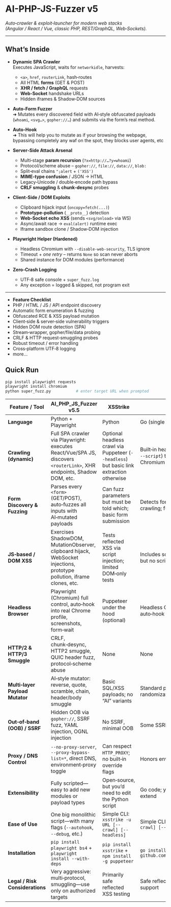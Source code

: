 # AI-PHP-JS-Fuzzer v5 
_Auto‑crawler & exploit‑launcher for modern web stacks (Angular / React / Vue, classic PHP, REST/GraphQL, Web‑Sockets)._

---

## What’s Inside

- **Dynamic SPA Crawler**  
  Executes JavaScript, waits for `networkidle`, harvests:
  - `<a>`, `href`, `routerLink`, hash‑routes  
  - All HTML **forms** (GET & POST)  
  - **XHR / fetch / GraphQL** requests  
  - **Web‑Socket** handshake URLs  
  - Hidden iframes & Shadow‑DOM sources  

- **Auto‑Form Fuzzer**  
  ➜ Mutates every discovered field with AI‑style obfuscated payloads (`whoami`, `<svg…>`, `gopher://…`) and submits via the form’s real method.

- **Auto‑Hook**  
  ➜ This will help you to mutate as if your browsing the webpage, bypassing completely any waf on the spot, they blocks user agents, etc

- **Server‑Side Attack Arsenal**
  - Multi‑stage **param recursion** (`?x=http://…?y=whoami`)
  - Protocol/scheme abuse – `gopher://`, `file://`, `data://`, `blob:`  
  - Split‑eval chains `";alert` + `('XSS')`  
  - **MIME‑type confusion** / JSON → HTML  
  - Legacy‑Unicode / double‑encode path bypass  
  - **CRLF smuggling** & **chunk‑desync** probes

- **Client‑Side / DOM Exploits**
  - Clipboard hijack input (`oncopy=fetch(...)`)  
  - **Prototype‑pollution** (`__proto__`) detection  
  - **Web‑Socket echo XSS** (sends `<svg/onload>` via WS)  
  - Async/await race → `eval(alert)` runtime exec  
  - Iframe sandbox clone / Shadow‑DOM injection  

- **Playwright Helper (Hardened)**
  - Headless Chromium with `--disable-web-security`, TLS ignore  
  - Timeout + _one retry_ – returns `None` so scan never aborts  
  - Shared instance for DOM modules (performance)

- **Zero‑Crash Logging**
  - UTF‑8 safe console + `super_fuzz.log`  
  - Any exception = logged & skipped, not program exit

---

- **Feature Checklist**
 - PHP / HTML / JS / API endpoint discovery
 - Automatic form enumeration & fuzzing
 - Obfuscated RCE & XSS payload mutation
 - Client‑side & server‑side vulnerability triggers
 - Hidden DOM route detection (SPA)
 - Stream‑wrapper, gopher/file/data probing
 - CRLF & HTTP request‑smuggling probes
 - Robust timeout / error handling
 - Cross‑platform UTF‑8 logging
 - more...

 ##  Quick Run

```bash
pip install playwright requests
playwright install chromium
python super_fuzz.py           # enter target URL when prompted
```

| Feature / Tool                    | AI_PHP_JS_Fuzzer v5.5                                                                                                                                     | XSStrike                                                   | DalFox                                                          | XSSer                                          |
|-----------------------------------|--------------------------------------------------------------------------------------------------------------------------------------------------------|------------------------------------------------------------|----------------------------------------------------------------|------------------------------------------------|
| **Language**                      | Python + Playwright                                                                                                                                    | Python                                                     | Go (single binary)                                             | Python                                         |
| **Crawling (dynamic)**            | Full SPA crawler via Playwright: executes React/Vue/SPA JS, discovers `<routerLink>`, XHR endpoints, Shadow DOM, etc.                                   | Optional headless crawl via Puppeteer (`--headless`) but basic link extraction otherwise | Built‑in headless crawler (`--crawl` + `--script`) that uses a bundled Chromium driver | Limited: simple link discovery from HTML; no real JS execution |
| **Form Discovery & Fuzzing**      | Parses every `<form>` (GET/POST), auto‑fuzzes all inputs with AI‑mutated payloads                                                                        | Can fuzz parameters but must be told which; basic form submission | Detects forms automatically when crawling; fuzzes common names   | Auto‑discovers forms but no deep SPA/form‑wait support |
| **JS‑based / DOM XSS**            | Exercises ShadowDOM, MutationObserver, clipboard hijack, WebSocket injections, prototype pollution, iframe clones, etc.                                  | Tests reflected XSS via script injection; limited DOM‑only tests | Includes some DOM XSS payloads, but no scripted observers or WS   | Focuses on reflected/stored XSS; minimal DOM support |
| **Headless Browser**              | Playwright (Chromium) full control, auto‑hook into real Chrome profile, screenshots, form‑wait                                                           | Puppeteer under the hood (optional)                         | Headless Chromium embedded; auto‑hook via script flag            | No headless browser; pure HTTP                 |
| **HTTP/2 & HTTP/3 Smuggle**       | CRLF, chunk‑desync, HTTP2 smuggle, QUIC header fuzz, protocol‑scheme abuse                                                                               | None                                                       | None                                                           | None                                           |
| **Multi‑layer Payload Mutator**   | AI‑style mutator: reverse, quote, scramble, chain, header/body smuggle                                                                                  | Basic SQL/XSS payloads; no “AI” variants                     | Standard payload library; no randomization                       | Standard payload library                       |
| **Out‑of‑band (OOB) / SSRF**      | Hidden OOB via `gopher://`, SSRF fuzz, YAML injection, OGNL injection                                                                                   | No SSRF, minimal OOB                                        | Some SSRF via URL param fuzz                                    | No SSRF or OOB                                 |
| **Proxy / DNS Control**           | `--no-proxy-server`, `--proxy-bypass-list=*`, direct DNS, environment‑proxy toggle                                                                      | Can respect `HTTP_PROXY`; no built‑in override flags        | Honors env proxy; no override flags                             | Honors env proxy                                |
| **Extensibility**                 | Fully scripted—easy to add new modules or payload types                                                                                                 | Open‑source, but you’d need to edit the Python script       | Go code; you’d have to recompile to extend                      | Python script; extensible but less modular      |
| **Ease of Use**                   | One big monolithic script—with many flags (`--autohook`, `--debug`, etc.)                                                                               | Simple CLI: `xsstrike -u URL [--crawl] [--headless]`         | Simple CLI: `dalfox url URL [--crawl] [--script]`              | Simple CLI: `xsser -u URL [options]`            |
| **Installation**                  | `pip install playwright bs4` + `playwright install --with-deps`                                                                                        | `pip install xsstrike` + `npm install -g puppeteer`         | `go install github.com/hahwul/dalfox/v2@latest`                | `pip install XSSer`                            |
| **Legal / Risk Considerations**   | Very aggressive: multi‑protocol, smuggling—use only on authorized targets                                                                               | Primarily safe reflected XSS testing                        | Safe reflected XSS with headless support                        | Basic reflected/stored XSS; low‑risk            |
